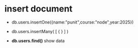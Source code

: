 # insert document 

- db.users.insertOne({name:"punit",course:"node",year:2025})

- db.users.insertMany( [ { } ] )

- **db.users.find()** show data
  
